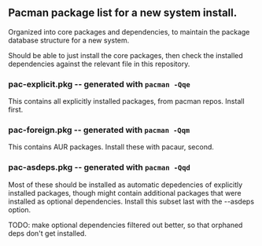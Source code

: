## Pacman package list for a new system install.

Organized into core packages and dependencies, to maintain
the package database structure for a new system.

Should be able to just install the core packages,
then check the installed dependencies against the
relevant file in this repository.

### pac-explicit.pkg -- generated with ```pacman -Qqe```

This contains all explicitly installed packages, from pacman repos. Install first.

### pac-foreign.pkg -- generated with ```pacman -Qqm```

This contains AUR packages. Install these with pacaur, second.

### pac-asdeps.pkg -- generated with ```pacman -Qqd```

Most of these should be installed as automatic depedencies of explicitly installed packages,
though might contain additional packages that were installed as optional dependencies.
Install this subset last with the --asdeps option.

TODO: make optional dependencies filtered out better, so that orphaned deps don't get installed.
